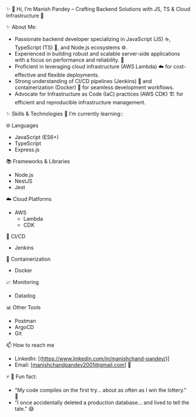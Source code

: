  ✨  👋 Hi, I’m Manish Pandey – Crafting Backend Solutions with JS, TS & Cloud Infrastructure 🚀

 ✨ About Me:

* Passionate backend developer specializing in JavaScript (JS) ☕, TypeScript (TS) 📐, and Node.js ecosystems ⚙️.
* Experienced in building robust and scalable server-side applications with a focus on performance and reliability. 💪
* Proficient in leveraging cloud infrastructure (AWS Lambda) ☁️ for cost-effective and flexible deployments.
* Strong understanding of CI/CD pipelines (Jenkins) 🔄 and containerization (Docker) 🐳 for seamless development workflows.
* Advocate for Infrastructure as Code (IaC) practices (AWS CDK) 🏗️ for efficient and reproducible infrastructure management.

 ✨ Skills & Technologies 🌱 I’m currently learning::

 🌐 Languages
- JavaScript (ES6+)
- TypeScript
- Express.js

 📚 Frameworks & Libraries
- Node.js
- NestJS
- Jest

 ☁️ Cloud Platforms
- AWS
  - Lambda
  - CDK

 🚀 CI/CD
- Jenkins

 🐳 Containerization
- Docker

 📈 Monitoring
- Datadog

 📊 Other Tools
- Postman
- ArgoCD
- Git


📫 How to reach me
 - LinkedIn: [(https://www.linkedin.com/in/manishchand-pandey/)]
 - Email: [manishchandpandey2001@gmail.com] 📧

⚡ 👀 Fun fact:

- "My code compiles on the first try... about as often as I win the lottery." 🤞
- "I once accidentally deleted a production database... and lived to tell the tale." 😅


<!---
ManishPandey2001/ManishPandey2001 is a ✨ special ✨ repository because its `README.md` (this file) appears on your GitHub profile.
You can click the Preview link to take a look at your changes.
--->
